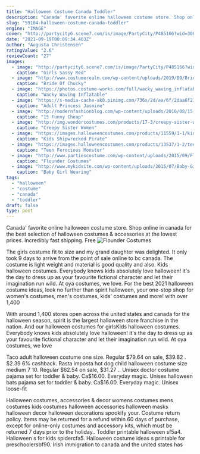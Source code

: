 ```yaml
---
title: "Halloween Costume Canada Toddler"
description: "Canada' favorite online halloween costume store. Shop online in canada for the best selection of halloween costumes & accessories at the lowest prices. Incredibly fast shipping. Free"
slug: "59104-halloween-costume-canada-toddler"
engine: "IMAGE"
cover: "http://partycity6.scene7.com/is/image/PartyCity/P485166?wid=300"
date: "2021-09-19T00:09:34.403Z"
author: "Augusta Christensen"
ratingValue: "2.6"
reviewCount: "27"
images:
  - image: "http://partycity6.scene7.com/is/image/PartyCity/P485166?wid=300"
    caption: "Girls Sassy Red"
  - image: "http://www.costumerealm.com/wp-content/uploads/2019/09/Bride-of-Chucky-Chucky-Tiffany-2-pack-NECA-Edicollector-00.jpg"
    caption: "Bride Of Chucky"
  - image: "https://photos.costume-works.com/full/wacky_waving_inflatable_flailing_arm_tube_men.jpg"
    caption: "Wacky Waving Inflatable"
  - image: "https://s-media-cache-ak0.pinimg.com/736x/2d/aa/6f/2daa6f219838f56867fac81c5281fc09.jpg"
    caption: "Adult Princess Jasmine"
  - image: "http://modernfashionblog.com/wp-content/uploads/2016/08/15-Funny-Cheap-Easy-Homemade-Halloween-Costumes-2016-3.jpg"
    caption: "15 Funny Cheap"
  - image: "http://img.wondercostumes.com/products/17-3/creepy-sister-woman-costume.jpg"
    caption: "Creepy Sister Women"
  - image: "https://images.halloweencostumes.com/products/11559/1-1/kids-shipwrecked-pirate-costume.jpg"
    caption: "Kids Shipwrecked Pirate"
  - image: "https://images.halloweencostumes.com/products/13537/1-2/teen-fur-ocious-lil-creature-costume.jpg"
    caption: "Teen Ferocious Monster"
  - image: "http://www.partiescostume.com/wp-content/uploads/2015/09/Flounder-Halloween-Costume.jpg"
    caption: "Flounder Costumes"
  - image: "http://www.mykidsite.com/wp-content/uploads/2015/07/Baby-Girl-Wearing-Black-Dress.jpg"
    caption: "Baby Girl Wearing"
tags:
  - "halloween"
  - "costume"
  - "canada"
  - "toddler"
draft: false
type: post
---
```


Canada' favorite online halloween costume store. Shop online in canada for the best selection of halloween costumes & accessories at the lowest prices. Incredibly fast shipping. Free
![Flounder Costumes](http://www.partiescostume.com/wp-content/uploads/2015/09/Flounder-Halloween-Costume.jpg "Flounder Costumes")

The girls costume fit to size and my grand daughter was delighted. It only took 9 days to arrive from the point of sale online to bc canada. The costume is light weight and material is good quality and also. Kids halloween costumes. Everybody knows kids absolutely love halloween! it&#39;s the day to dress up as your favourite fictional character and let their imagination run wild. At oya costumes, we love. For the best 2021 halloween costume ideas, look no further than spirit halloween, your one-stop shop for women&#39;s costumes, men&#39;s costumes, kids&#39; costumes and more! with over 1,400
<!--inArticleAds-->

<!--galleryOne-->

With around 1,400 stores open across the united states and canada for the halloween season, spirit is the largest halloween store franchise in the nation.  And our halloween costumes for girlsKids halloween costumes. Everybody knows kids absolutely love halloween! it's the day to dress up as your favourite fictional character and let their imagination run wild. At oya costumes, we love
<!--inArticleAds-->

<!--galleryTwo-->

Taco adult halloween costume one size. Regular $79.64 on sale, $39.82 . $2.39  6% cashback. Rasta imposta hot dog child halloween costume size medium 7 10. Regular $62.54 on sale, $31.27 .. Unisex doctor costume pajama set for toddler & baby. Ca$16.00. Everyday magic.  Unisex halloween bats pajama set for toddler & baby. Ca$16.00. Everyday magic. Unisex loose-fit
<!--galleryThree-->

Halloween costumes, accessories & decor womens costumes mens costumes kids costumes halloween accessories halloween masks halloween decor halloween decorations spookify your. Costume return policy. Items may be returned for a refund within 60 days of purchase, except for online-only costumes and accessory kits, which must be returned 7 days prior to the holiday.. Toddler printable halloween sf5a4. Halloween s for kids spidercfa5.  Halloween costume ideas s printable for preschoolersbf90. Irish immigration to canada and the united states has